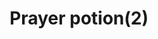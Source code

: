 ---
layout: item
title: Prayer potion(2)
item-id: 141
datatable: true
id: 141
name: "Prayer potion(2)"
members: true
lowalch: 45
highalch: 68
examine: "2 doses of Prayer restore potion."
monsters:
  - id: 2267
    name: "Dagannoth Rex"
    members: true
    combat_level: 303
    wiki_url: "https://oldschool.runescape.wiki/w/Dagannoth_Rex"
    drops:
      - quantity: "1"
        rarity: 0.0078125
        drop_requirements: null
---